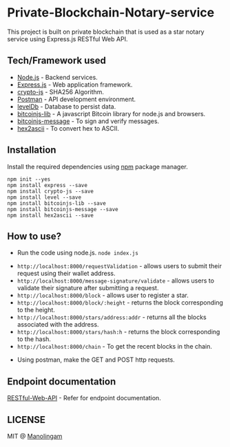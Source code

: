 # Private-Blockchain-Notary-service
This project is built on private blockchain that is used as a star notary service using Express.js RESTful Web API.

## Tech/Framework used
* [Node.js](https://nodejs.org/en/) - Backend services.
* [Express.js](https://expressjs.com/) - Web application framework.
* [crypto-js](https://www.npmjs.com/package/crypto-js) - SHA256 Algorithm.
* [Postman](https://www.getpostman.com/) - API development environment.
* [levelDb](http://leveldb.org/) - Database to persist data.
* [bitcoinjs-lib](https://www.npmjs.com/package/bitcoinjs-lib) - A javascript Bitcoin library for node.js and browsers.
* [bitcoinjs-message](https://www.npmjs.com/package/bitcoinjs-message) - To sign and verify messages.
* [hex2ascii](https://www.npmjs.com/package/hex2ascii) - To convert hex to ASCII.

## Installation
Install the required dependencies using [npm](https://www.npmjs.com/) package manager.
```
npm init --yes
npm install express --save
npm install crypto-js --save
npm install level --save
npm install bitcoinjs-lib --save
npm install bitcoinjs-message --save
npm install hex2ascii --save
```
## How to use?
* Run the code using node.js.
`node index.js`
- `http://localhost:8000/requestValidation` - allows users to submit their request using their wallet address.
- `http://localhost:8000/message-signature/validate` - allows users to validate their signature after submitting a request.
- `http://localhost:8000/block` - allows user to register a star.
- `http://localhost:8000/block/:height` - returns the block corresponding to the height.
- `http://localhost:8000/stars/address:addr` - returns all the blocks associated with the address.
- `http://localhost:8000/stars/hash:h` - returns the block corresponding to the hash.
- `http://localhost:8000/chain` - To get the recent blocks in the chain.
* Using postman, make the GET and POST http requests.

## Endpoint documentation
[RESTful-Web-API](https://documenter.getpostman.com/view/5369196/RWgm2LP5) - Refer for endpoint documentation.

## LICENSE
MIT @ [Manolingam](./LICENSE)
